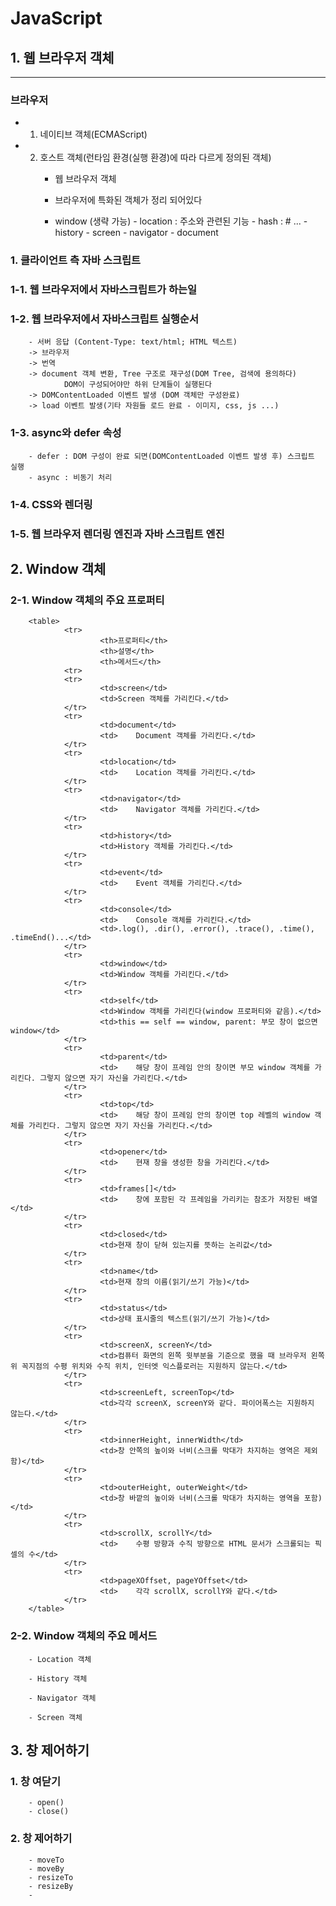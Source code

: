# JavaScript


## 1. 웹 브라우저 객체

---------------------------------------------------------------------------------------------

### 브라우저 
- 1. 네이티브 객체(ECMAScript)


- 2. 호스트 객체(런타임 환경(실행 환경)에 따라 다르게 정의된 객체)
        - 웹 브라우저 객체

        - 브라우저에 특화된 객체가 정리 되어있다

        - window (생략 가능)
                - location : 주소와 관련된 기능
                        - hash : # ...
                - history
                - screen
                - navigator
                - document

### 1. 클라이언트 측 자바 스크립트

### 1-1. 웹 브라우저에서 자바스크립트가 하는일


### 1-2. 웹 브라우저에서 자바스크립트 실행순서
        - 서버 응답 (Content-Type: text/html; HTML 텍스트) 
        -> 브라우저 
        -> 번역 
        -> document 객체 변환, Tree 구조로 재구성(DOM Tree, 검색에 용의하다)  
                DOM이 구성되어야만 하위 단계들이 실행된다
        -> DOMContentLoaded 이벤트 발생 (DOM 객체만 구성완료) 
        -> load 이벤트 발생(기타 자원들 로드 완료 - 이미지, css, js ...)

### 1-3. async와 defer 속성

        - defer : DOM 구성이 완료 되면(DOMContentLoaded 이벤트 발생 후) 스크립트 실행
        - async : 비동기 처리

### 1-4. CSS와 렌더링


### 1-5. 웹 브라우저 렌더링 엔진과 자바 스크립트 엔진


## 2. Window 객체

### 2-1. Window 객체의 주요 프로퍼티

        <table>
                <tr>
                        <th>프로퍼티</th>
                        <th>설명</th>
                        <th>메서드</th>
                <tr>
                <tr>
                        <td>screen</td>
                        <td>Screen 객체를 가리킨다.</td>
                </tr>
                <tr>
                        <td>document</td>
                        <td>	Document 객체를 가리킨다.</td>
                </tr>
                <tr>
                        <td>location</td>
                        <td>	Location 객체를 가리킨다.</td>
                </tr>
                <tr>
                        <td>navigator</td>
                        <td>	Navigator 객체를 가리킨다.</td>
                </tr>
                <tr>
                        <td>history</td>
                        <td>History 객체를 가리킨다.</td>
                </tr>
                <tr>
                        <td>event</td>
                        <td>	Event 객체를 가리킨다.</td>
                </tr>
                <tr>
                        <td>console</td>
                        <td>	Console 객체를 가리킨다.</td>
                        <td>.log(), .dir(), .error(), .trace(), .time(), .timeEnd()...</td>
                </tr>
                <tr>
                        <td>window</td>
                        <td>Window 객체를 가리킨다.</td>
                </tr>
                <tr>
                        <td>self</td>
                        <td>Window 객체를 가리킨다(window 프로퍼티와 같음).</td>
                        <td>this == self == window, parent: 부모 창이 없으면 window</td>
                </tr>
                <tr>
                        <td>parent</td>
                        <td>	해당 창이 프레임 안의 창이면 부모 window 객체를 가리킨다. 그렇지 않으면 자기 자신을 가리킨다.</td>
                </tr>
                <tr>
                        <td>top</td>
                        <td>	해당 창이 프레임 안의 창이면 top 레벨의 window 객체를 가리킨다. 그렇지 않으면 자기 자신을 가리킨다.</td>
                </tr>
                <tr>
                        <td>opener</td>
                        <td>	현재 창을 생성한 창을 가리킨다.</td>
                </tr>
                <tr>
                        <td>frames[]</td>
                        <td>	창에 포함된 각 프레임을 가리키는 참조가 저장된 배열</td>
                </tr>
                <tr>
                        <td>closed</td>
                        <td>현재 창이 닫혀 있는지를 뜻하는 논리값</td>
                </tr>
                <tr>
                        <td>name</td>
                        <td>현재 창의 이름(읽기/쓰기 가능)</td>
                </tr>
                <tr>
                        <td>status</td>
                        <td>상태 표시줄의 텍스트(읽기/쓰기 가능)</td>
                </tr>
                <tr>
                        <td>screenX, screenY</td>
                        <td>컴퓨터 화면의 왼쪽 윗부분을 기준으로 했을 때 브라우저 왼쪽 위 꼭지점의 수평 위치와 수직 위치, 인터엣 익스플로러는 지원하지 않는다.</td>
                </tr>
                <tr>
                        <td>screenLeft, screenTop</td>
                        <td>각각 screenX, screenY와 같다. 파이어폭스는 지원하지 않는다.</td>
                </tr>
                <tr>
                        <td>innerHeight, innerWidth</td>
                        <td>창 안쪽의 높이와 너비(스크롤 막대가 차지하는 영역은 제외함)</td>
                </tr>
                <tr>
                        <td>outerHeight, outerWeight</td>
                        <td>창 바깥의 높이와 너비(스크롤 막대가 차지하는 영역을 포함)</td>
                </tr>
                <tr>
                        <td>scrollX, scrollY</td>
                        <td>	수평 방향과 수직 방향으로 HTML 문서가 스크롤되는 픽셀의 수</td>
                </tr>
                <tr>
                        <td>pageXOffset, pageYOffset</td>
                        <td>	각각 scrollX, scrollY와 같다.</td>
                </tr>
        </table>



### 2-2. Window 객체의 주요 메서드

        - Location 객체
        
        - History 객체

        - Navigator 객체

        - Screen 객체

## 3. 창 제어하기

### 1. 창 여닫기

        - open()
        - close()

### 2. 창 제어하기

        - moveTo
        - moveBy
        - resizeTo
        - resizeBy
        -